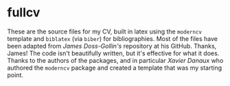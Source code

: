 # fullcv

These are the source files for my CV, built in latex using the `moderncv` template and `biblatex` (via `biber`) for bibliographies.
Most of the files have been adapted from *James Doss-Gollin's* repository at his GitHub. Thanks, James!
The code isn't beautifully written, but it's effective for what it does.
Thanks to the authors of the packages, and in particular *Xavier Danaux* who authored the `moderncv` package and created a template that was my starting point.
